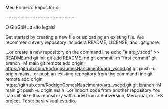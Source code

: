 Meu Primeiro Repositório

========================

O Git/GitHub são legais!

Get started by creating a new file or uploading an existing file. We recommend every repository include a README, LICENSE, and .gitignore.

…or create a new repository on the command line
echo "# arq_vscod" >> README.md
git init
git add README.md
git commit -m "first commit"
git branch -M main
git remote add origin https://github.com/RodrigoGomesNascimento/arq_vscod.git
git push -u origin main
…or push an existing repository from the command line
git remote add origin https://github.com/RodrigoGomesNascimento/arq_vscod.git
git branch -M main
git push -u origin main
…or import code from another repository
You can initialize this repository with code from a Subversion, Mercurial, or TFS project.
Teste para visual estudio.
